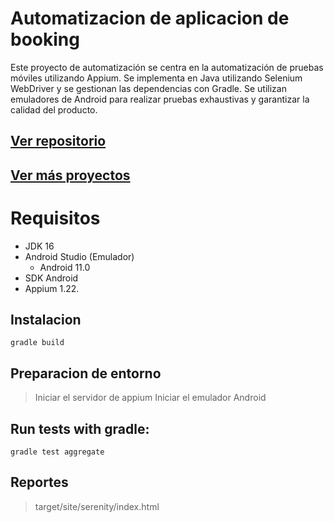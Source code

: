 
# Automatizacion de aplicacion de booking

Este proyecto de automatización se centra en la automatización de pruebas móviles utilizando Appium. Se implementa en Java utilizando Selenium WebDriver y se gestionan las dependencias con Gradle. Se utilizan emuladores de Android para realizar pruebas exhaustivas y garantizar la calidad del producto.


## [Ver repositorio](https://github.com/ChallengesQAAutomation/auto-mobile-testing-booking)

## [Ver más proyectos](https://luiscarlosmarca.github.io/intro-project/intro.html)

# Requisitos

- JDK 16
- Android Studio (Emulador)
    - Android 11.0
- SDK Android
- Appium 1.22.

## Instalacion

```
gradle build
```
## Preparacion de entorno

> Iniciar el servidor de appium
> Iniciar el emulador Android

## **Run tests with gradle:**



```
gradle test aggregate
```

## Reportes

> target/site/serenity/index.html
